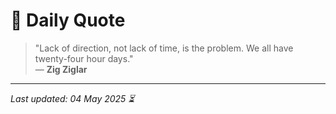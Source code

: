 # 📜 Daily Quote

> "Lack of direction, not lack of time, is the problem. We all have twenty-four hour days."  
> — **Zig Ziglar**

---

_Last updated: 04 May 2025 ⏳_
